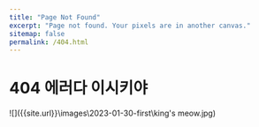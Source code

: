 ```yaml
---
title: "Page Not Found"
excerpt: "Page not found. Your pixels are in another canvas."
sitemap: false
permalink: /404.html
---
```


# 404 에러다 이시키야



![]({{site.url}}\images\2023-01-30-first\king's meow.jpg)



